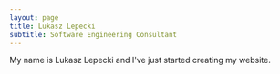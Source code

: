 ```yaml
---
layout: page
title: Lukasz Lepecki
subtitle: Software Engineering Consultant
---
```


My name is Lukasz Lepecki and I've just started creating my website.

